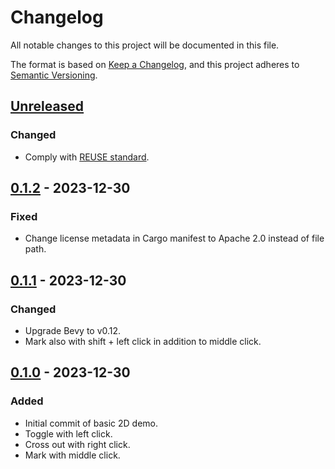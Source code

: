 <!--
SPDX-FileCopyrightText: 2023-2024 Jack Wolfard

SPDX-License-Identifier: Apache-2.0
-->

# Changelog

All notable changes to this project will be documented in this file.

The format is based on [Keep a Changelog](https://keepachangelog.com/en/1.0.0/),
and this project adheres to [Semantic Versioning](https://semver.org/spec/v2.0.0.html).

## [Unreleased]

### Changed

- Comply with [REUSE standard](https://reuse.software/).

## [0.1.2] - 2023-12-30

### Fixed

- Change license metadata in Cargo manifest to Apache 2.0 instead of file path.

## [0.1.1] - 2023-12-30

### Changed

- Upgrade Bevy to v0.12.
- Mark also with shift + left click in addition to middle click.

## [0.1.0] - 2023-12-30

### Added

- Initial commit of basic 2D demo.
- Toggle with left click.
- Cross out with right click.
- Mark with middle click.

[unreleased]: https://github.com/jackwolfard/hanjie/compare/v0.1.2...HEAD
[0.1.2]: https://github.com/jackwolfard/hanjie/compare/v0.1.1...v0.1.2
[0.1.1]: https://github.com/jackwolfard/hanjie/compare/v0.1.0...v0.1.1
[0.1.0]: https://github.com/jackwolfard/hanjie/releases/tag/v0.1.0
